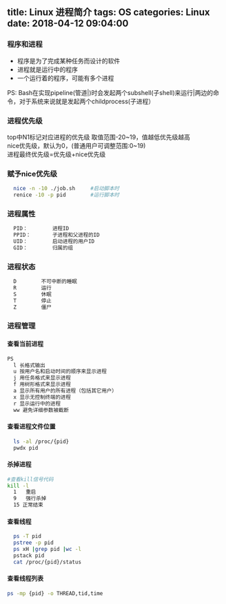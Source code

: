 title: Linux 进程简介
tags: OS
categories: Linux
date: 2018-04-12 09:04:00
---
### 程序和进程
* 程序是为了完成某种任务而设计的软件
* 进程就是运行中的程序
* 一个运行着的程序，可能有多个进程

PS: Bash在实现pipeline(管道|)时会发起两个subshell(子shell)来运行|两边的命令，对于系统来说就是发起两个childprocess(子进程）

### 进程优先级
top中N1标记对应进程的优先级 取值范围-20~19，值越低优先级越高  
nice优先级，默认为0，(普通用户可调整范围:0~19)  
进程最终优先级=优先级+nice优先级  
<!-- more -->
### 赋予nice优先级
```bash
  nice -n -10 ./job.sh     #启动脚本时
  renice -10 -p pid        #运行脚本时
```
### 进程属性
```bash
  PID：        进程ID 
  PPID：       子进程和父进程的ID
  UID：        启动进程的用户ID
  GID：        归属的组
```

### 进程状态
```bash
  D        不可中断的睡眠
  R        运行
  S        休眠
  T        停止
  Z        僵尸
```

### 进程管理
#### 查看当前进程
```bash
PS
  l 长格式输出
  u 按用户名和启动时间的顺序来显示进程
  j 用任务格式来显示进程
  f 用树形格式来显示进程
  a 显示所有用户的所有进程（包括其它用户）
  x 显示无控制终端的进程
  r 显示运行中的进程
  ww 避免详细参数被截断
```
#### 查看进程文件位置
```bash
  ls -al /proc/{pid}
  pwdx pid
```
#### 杀掉进程
```bash
#查看kill信号代码
kill -l  
  1   重启
  9   强行杀掉
  15 正常结束
```

#### 查看线程
```bash
  ps -T pid
  pstree -p pid
  ps xH |grep pid |wc -l
  pstack pid
  cat /proc/{pid}/status
```
#### 查看线程列表
```bash
ps -mp {pid} -o THREAD,tid,time  
```

